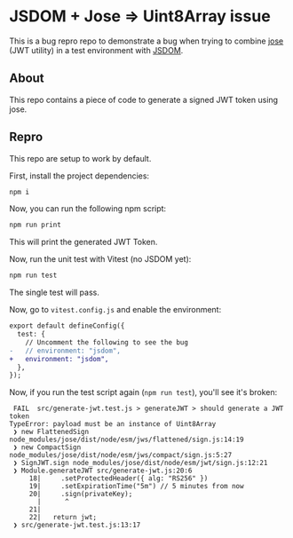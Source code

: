 # JSDOM + Jose => Uint8Array issue

This is a bug repro repo to demonstrate a bug when trying to combine [jose](https://github.com/panva/jose) (JWT utility) in a test environment with [JSDOM](https://github.com/jsdom/jsdom).

## About

This repo contains a piece of code to generate a signed JWT token using jose.

## Repro

This repo are setup to work by default.

First, install the project dependencies:

```bash
npm i
```

Now, you can run the following npm script:

```bash
npm run print
```

This will print the generated JWT Token.

Now, run the unit test with Vitest (no JSDOM yet):

```bash
npm run test
```

The single test will pass.

Now, go to `vitest.config.js` and enable the environment:

```diff
export default defineConfig({
  test: {
    // Uncomment the following to see the bug
-   // environment: "jsdom",
+   environment: "jsdom",
  },
});
```

Now, if you run the test script again (`npm run test`), you'll see it's broken:

```text
 FAIL  src/generate-jwt.test.js > generateJWT > should generate a JWT token
TypeError: payload must be an instance of Uint8Array
 ❯ new FlattenedSign node_modules/jose/dist/node/esm/jws/flattened/sign.js:14:19
 ❯ new CompactSign node_modules/jose/dist/node/esm/jws/compact/sign.js:5:27
 ❯ SignJWT.sign node_modules/jose/dist/node/esm/jwt/sign.js:12:21
 ❯ Module.generateJWT src/generate-jwt.js:20:6
     18|     .setProtectedHeader({ alg: "RS256" })
     19|     .setExpirationTime("5m") // 5 minutes from now
     20|     .sign(privateKey);
       |      ^
     21|
     22|   return jwt;
 ❯ src/generate-jwt.test.js:13:17
```
